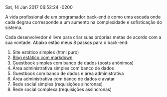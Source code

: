 Sat, 14 Jan 2017 06:52:24 -0200

A vida profissional de um programador back-end é como uma escada onde cada degrau corresponde a um aumento na complexidade e sofisticação do sistema.

Cada desenvolvedor é livre para criar suas próprias metas de acordo com a sua vontade. Abaixo estão meus 8 passos para o back-end:

1. Site estático simples (html puro)
1. [Blog estático com markdown](/post/Blog_estático_com_markdown)
1. Guestbook simples com banco de dados (posts anônimos)
1. Área administrativa simples com banco de dados
1. Guestbook com banco de dados e área administrativa
1. Área administrativa com banco de dados e avatar
1. Rede social simples (requisições sincronas)
1. Rede social complexa (requisições assincronas)
